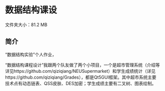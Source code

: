 # 数据结构课设

文件夹大小：81.2 MB

## 简介

“数据结构实验”个人作业，

“数据结构课程设计”我跟两个队友做了两个小项目，一个是超市管理系统（介绍等详见https://github.com/qiziqiang/NEUSupermarket）和学生成绩统计（详见https://github.com/qiziqiang/Grades），都是Qt5GUI框架。其中超市系统主要技术点有动态链表、QSS皮肤、DES加密；学生成绩主要有二叉树、图表绘制。